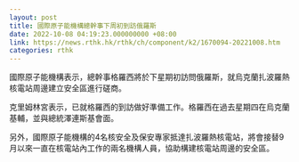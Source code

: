```yaml
---
layout: post
title: 國際原子能機構總幹事下周初到訪俄羅斯
date: 2022-10-08 04:19:23.000000000 +08:00
link: https://news.rthk.hk/rthk/ch/component/k2/1670094-20221008.htm
categories: rthk
---
```


國際原子能機構表示，總幹事格羅西將於下星期初訪問俄羅斯，就烏克蘭扎波羅熱核電站周邊建立安全區進行磋商。

克里姆林宮表示，已就格羅西的到訪做好準備工作。格羅西在過去星期四在烏克蘭基輔，並與總統澤連斯基會面。

另外，國際原子能機構的4名核安全及保安專家抵達扎波羅熱核電站，將會接替9月以來一直在核電站內工作的兩名機構人員，協助構建核電站周邊的安全區。
